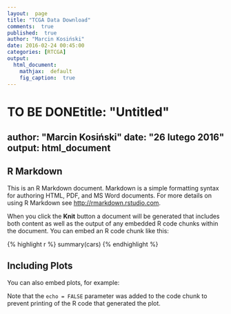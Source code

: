```yaml
---
layout:  page
title: "TCGA Data Download"
comments:  true
published:  true
author: "Marcin Kosiński"
date: 2016-02-24 00:45:00
categories: [RTCGA]
output:
  html_document:
    mathjax:  default
    fig_caption:  true
---
```





# TO BE DONEtitle: "Untitled"
author: "Marcin Kosiński"
date: "26 lutego 2016"
output: html_document
---



## R Markdown

This is an R Markdown document. Markdown is a simple formatting syntax for authoring HTML, PDF, and MS Word documents. For more details on using R Markdown see <http://rmarkdown.rstudio.com>.

When you click the **Knit** button a document will be generated that includes both content as well as the output of any embedded R code chunks within the document. You can embed an R code chunk like this:


{% highlight r %}
summary(cars)
{% endhighlight %}

## Including Plots

You can also embed plots, for example:



Note that the `echo = FALSE` parameter was added to the code chunk to prevent printing of the R code that generated the plot.
